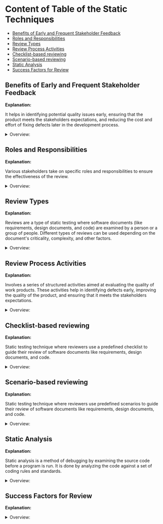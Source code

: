<!-- markdownlint-disable MD033 -->
# Content of Table of the Static Techniques

- [Benefits of Early and Frequent Stakeholder Feedback](#benefits-of-early-and-frequent-stakeholder-feedback)
- [Roles and Responsibilities](#roles-and-responsibilities)
- [Review Types](#review-types)
- [Review Process Activities](#review-process-activities)
- [Checklist-based reviewing](#checklist-based-reviewing)
- [Scenario-based reviewing](#scenario-based-reviewing)
- [Static Analysis](#static-analysis)
- [Success Factors for Review](#success-factors-for-review)

## Benefits of Early and Frequent Stakeholder Feedback

**Explanation:**

It helps in identifying potential quality issues early, ensuring that the product meets the stakeholders expectations, and reducing the cost and effort of fixing defects later in the development process.

<details>
    <summary>Overview:</summary>

1. **Early Communication of Quality Problems:** Allows for the identification of potential quality issues before they become significant problems. This helps in addressing issues promptly and prevents them from escalating.

2. **Prevents Misunderstandings:** Helps prevent misunderstandings about requirements and ensures that changes are understood and implemented correctly. This leads to a clearer understanding of the project goals and reduces the risk of rework.

3. **Improves Understanding:** Helps the development team improve their understanding of what they are building. It ensures that the team is aligned with the stakeholders expectations and can deliver a product that meets their needs.

4. **Prioritization:** Allows for prioritizing work items that identify risk areas early and deliver the most important features to the business first. This ensures that critical functionalities are developed and tested early in the process.

5. **Cost and Time Savings:** By identifying and addressing issues early, the cost and effort required to fix defects are significantly reduced. This leads to more efficient use of resources and helps in meeting project deadlines.

6. **Enhanced Collaboration:** Promotes better collaboration between the development team and stakeholders. Regular feedback sessions ensure that all parties are on the same page and can work together to achieve the project goals.

</details>

## Roles and Responsibilities

**Explanation:**

Various stakeholders take on specific roles and responsibilities to ensure the effectiveness of the review.

<details>
    <summary>Overview:</summary>

1. **Manager:** Decides what is to be reviewed and provides resources such as staff time for the review.

2. **Author:** The person who created the document under review and is responsible for fixing any identified issues.

3. **Moderator:** Ensures the effective running of the review meeting, including mediation, time management, and maintaining a safe review environment.

4. **Scribe:** Records all details during the review meeting, including decisions and new anomalies found.

5. **Reviewers:** Perform the review and may be project members, subject matter experts, or other stakeholders.

6. **Review Leader:** Takes overall responsibility for the review, including deciding who will be involved and organizing when and where the review will take place.

</details>

## Review Types

**Explanation:**

Reviews are a type of static testing where software documents (like requirements, design documents, and code) are examined by a person or a group of people. Different types of reviews can be used depending on the document's criticality, complexity, and other factors.

<details>
    <summary>Overview:</summary>

1. **Informal Review:**
    - Informal reviews do not follow a defined process and do not require formal documentation of defects. The main objective is to detect anomalies.
    - Example: A tester asks a colleague to review their test cases. This involves just two people and is often referred to as a buddy check. No formal process and typically involves just two people.

2. **Walkthrough:**
    - A walkthrough is led by the author of the document and can serve multiple objectives such as evaluating quality, building confidence, educating reviewers, gaining consensus, generating new ideas, and detecting anomalies.
    - Reviewers might perform an individual review before the walkthrough, but this is not required. Led by the author and individual review before the meeting is optional.

3. **Technical Review:**
    - Performed by technically qualified reviewers and led by a moderator. The objective is to gain consensus and make decisions regarding technical problems, as well as to detect anomalies, evaluate quality, build confidence, and generate new ideas. Conducted by technical experts and led by a moderator.

4. **Inspection:**
    - The most formal type of review, following a complete formal review process. The main objective is to find the maximum number of anomalies. Other objectives include evaluating quality, building confidence, and motivating authors to improve.
    - Matrices are collected and used to improve the SDLC, including the inspection process. Entry and exit criteria, use of checklists, defined roles and responsibilities, and the author cannot act as a review leader or scribe.

</details>

## Review Process Activities

**Explanation:**

Involves a series of structured activities aimed at evaluating the quality of work products. These activities help in identifying defects early, improving the quality of the product, and ensuring that it meets the stakeholders expectations.

<details>
    <summary>Overview:</summary>

1. **Planning:** The manager defines the scope, purpose, work product to be reviewed, quality characteristics to be evaluated, areas to focus on, entry and exit criteria, and the time frame for the review.

2. **Review Initiation:** The moderator ensures that everyone involved is prepared, has access to the work product, understands their roles, and has everything needed to perform the review.

3. **Individual Review:** Reviewers individually assess the quality of the work product, identify anomalies, and log their findings.

4. **Communication and Analysis:** A review meeting where reviewers present their findings, and the author addresses the questions. The scribe documents the discussion and decisions.

5. **Rework:** The author makes necessary changes based on the review meeting.

</details>

## Checklist-based reviewing

**Explanation:**

Static testing technique where reviewers use a predefined checklist to guide their review of software documents like requirements, design documents, and code.

<details>
    <summary>Overview:</summary>

1. **Systematic Review:** The use of a checklist ensures that the review is systematic and covers all important aspects of the document.

2. **Common Errors:** The checklist typically includes common errors or issues to look for.

3. **Consistency:** Checklists help ensure consistency across reviews, as all reviewers are guided by the same list of items to check.

</details>

## Scenario-based reviewing

**Explanation:**

Static testing technique where reviewers use predefined scenarios to guide their review of software documents like requirements, design documents, and code.

<details>
    <summary>Overview:</summary>

1. **Contextual Review:** The use of scenarios ensures that the review is contextual and considers how the document will be used in real-world situations.

2. **User Perspective:** Scenarios help reviewers consider the document from the perspective of the end user, ensuring that it meets their needs and expectations.

3. **Thoroughness:** Scenarios help ensure that the review is thorough and covers all important aspects of the document.

</details>

## Static Analysis

**Explanation:**

Static analysis is a method of debugging by examining the source code before a program is run. It is done by analyzing the code against a set of coding rules and standards.

<details>
    <summary>Overview:</summary>

1. **Automated Tools:** Static analysis is often performed using automated tools that can quickly analyze large codebases and identify potential issues.

2. **Code Quality:** Static analysis helps improve code quality by identifying issues such as coding standard violations, potential bugs, and security vulnerabilities.

3. **Early Detection:** Static analysis helps detect issues early in the development process, reducing the cost and effort required to fix them.

</details>

## Success Factors for Review

**Explanation:**

<details>
    <summary>Overview:</summary>

1. **Clear Objectives and Measurable Exit Criteria:**
    - Define clear objectives for the review process and establish measurable exit criteria. The review should have a well-defined goal, and the evaluation of participants should not be an objective.

2. **Appropriate Review Type:**
    - Choose the appropriate review type based on the work product, participants, project needs, and context. Different documents require different levels of formality in the review process.

3. **Small Chunks for Review:**
    - Conduct reviews on small chunks of work to maintain concentration and effectiveness. Large documents should be broken down into manageable sections for review.

4. **Feedback to Stakeholders and Authors:**
    - Provide feedback from reviews to stakeholders and authors to help them improve the product and their activities. Sharing feedback promotes continuous improvement.

5. **Adequate Preparation Time:**
    - Provide adequate time for participants to prepare for the review. Management should support the review process by allocating sufficient time and resources.

6. **Organizational Culture:**
    - Make review processes a part of the organizational culture to promote learning and process improvement. Regular reviews should be integrated into the daily routine.

7. **Training for Participants:**
    - Provide adequate training to all participants so they understand their roles and responsibilities in the review process. Training ensures that participants can contribute effectively.

8. **Facilitation by Trained Moderators:**
    - Ensure that reviews are facilitated by trained moderators who understand the review process. Moderators play a crucial role in guiding the review and ensuring its success.

</details>
